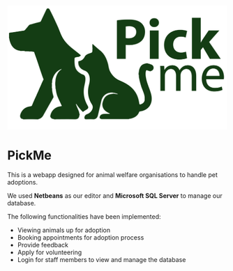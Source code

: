 ![PickMe](images/logo.png)
# PickMe

This is a webapp designed for animal welfare organisations to handle pet adoptions.

We used **Netbeans** as our editor and **Microsoft SQL Server** to manage our database.

The following functionalities have been implemented:


  - Viewing animals up for adoption
  - Booking appointments for adoption process
  - Provide feedback
  - Apply for volunteering
  - Login for staff members to view and manage the database
